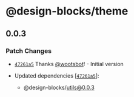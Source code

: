# @design-blocks/theme

## 0.0.3

### Patch Changes

- [`47261a5`](https://github.com/wootsbot/design-blocks/commit/47261a57d11a6662032749e007da3e8b9fba78d0) Thanks
  [@wootsbot](https://github.com/wootsbot)! - Initial version

- Updated dependencies
  [[`47261a5`](https://github.com/wootsbot/design-blocks/commit/47261a57d11a6662032749e007da3e8b9fba78d0)]:
  - @design-blocks/utils@0.0.3
